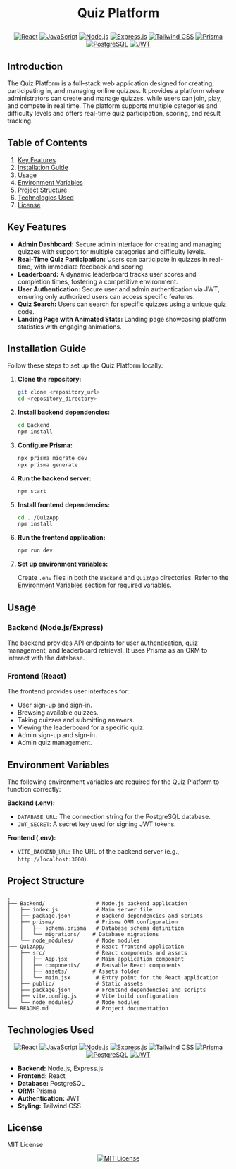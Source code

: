 # <p align="center">Quiz Platform</p>

<p align="center">
 <a href="#"><img src="https://img.shields.io/badge/React-20232A?style=for-the-badge&logo=react&logoColor=61DAFB" alt="React"></a>
  <a href="#"><img src="https://img.shields.io/badge/JavaScript-F7DF1E?style=for-the-badge&logo=javascript&logoColor=black" alt="JavaScript"></a>
  <a href="#"><img src="https://img.shields.io/badge/Node.js-339933?style=for-the-badge&logo=nodedotjs&logoColor=white" alt="Node.js"></a>
  <a href="#"><img src="https://img.shields.io/badge/Express.js-000000?style=for-the-badge&logo=express&logoColor=white" alt="Express.js"></a>
  <a href="#"><img src="https://img.shields.io/badge/Tailwind_CSS-38B2AC?style=for-the-badge&logo=tailwind-css&logoColor=white" alt="Tailwind CSS"></a>
  <a href="#"><img src="https://img.shields.io/badge/Prisma-3982CE?style=for-the-badge&logo=prisma&logoColor=white" alt="Prisma"></a>
  <a href="#"><img src="https://img.shields.io/badge/PostgreSQL-316192?style=for-the-badge&logo=postgresql&logoColor=white" alt="PostgreSQL"></a>
  <a href="#"><img src="https://img.shields.io/badge/JSON%20Web%20Tokens-black?style=for-the-badge&logo=JSON-Web-Tokens" alt="JWT"></a></p>

## Introduction

The Quiz Platform is a full-stack web application designed for creating, participating in, and managing online quizzes. It provides a platform where administrators can create and manage quizzes, while users can join, play, and compete in real time. The platform supports multiple categories and difficulty levels and offers real-time quiz participation, scoring, and result tracking.

## Table of Contents

1.  [Key Features](#key-features)
2.  [Installation Guide](#installation-guide)
3.  [Usage](#usage)
4.  [Environment Variables](#environment-variables)
5.  [Project Structure](#project-structure)
6.  [Technologies Used](#technologies-used)
7.  [License](#license)

## Key Features

*   **Admin Dashboard:** Secure admin interface for creating and managing quizzes with support for multiple categories and difficulty levels.
*   **Real-Time Quiz Participation:** Users can participate in quizzes in real-time, with immediate feedback and scoring.
*   **Leaderboard:** A dynamic leaderboard tracks user scores and completion times, fostering a competitive environment.
*   **User Authentication:** Secure user and admin authentication via JWT, ensuring only authorized users can access specific features.
*   **Quiz Search:** Users can search for specific quizzes using a unique quiz code.
*   **Landing Page with Animated Stats:** Landing page showcasing platform statistics with engaging animations.

## Installation Guide

Follow these steps to set up the Quiz Platform locally:

1.  **Clone the repository:**

    ```bash
    git clone <repository_url>
    cd <repository_directory>
    ```

2.  **Install backend dependencies:**

    ```bash
    cd Backend
    npm install
    ```

3.  **Configure Prisma:**

    ```bash
    npx prisma migrate dev
    npx prisma generate
    ```

4.  **Run the backend server:**

    ```bash
    npm start
    ```

5.  **Install frontend dependencies:**

    ```bash
    cd ../QuizApp
    npm install
    ```

6.  **Run the frontend application:**

    ```bash
    npm run dev
    ```

7.  **Set up environment variables:**

    Create `.env` files in both the `Backend` and `QuizApp` directories. Refer to the [Environment Variables](#environment-variables) section for required variables.

## Usage

### Backend (Node.js/Express)

The backend provides API endpoints for user authentication, quiz management, and leaderboard retrieval. It uses Prisma as an ORM to interact with the database.

### Frontend (React)

The frontend provides user interfaces for:

*   User sign-up and sign-in.
*   Browsing available quizzes.
*   Taking quizzes and submitting answers.
*   Viewing the leaderboard for a specific quiz.
*   Admin sign-up and sign-in.
*   Admin quiz management.

## Environment Variables

The following environment variables are required for the Quiz Platform to function correctly:

**Backend (.env):**

*   `DATABASE_URL`: The connection string for the PostgreSQL database.
*   `JWT_SECRET`: A secret key used for signing JWT tokens.

**Frontend (.env):**

*   `VITE_BACKEND_URL`: The URL of the backend server (e.g., `http://localhost:3000`).

## Project Structure

```
.
├── Backend/                # Node.js backend application
│   ├── index.js            # Main server file
│   ├── package.json        # Backend dependencies and scripts
│   ├── prisma/             # Prisma ORM configuration
│   │   ├── schema.prisma   # Database schema definition
│   │   └── migrations/    # Database migrations
│   └── node_modules/       # Node modules
├── QuizApp/                # React frontend application
│   ├── src/                # React components and assets
│   │   ├── App.jsx         # Main application component
│   │   ├── components/     # Reusable React components
│   │   ├── assets/        # Assets folder
│   │   └── main.jsx        # Entry point for the React application
│   ├── public/             # Static assets
│   ├── package.json        # Frontend dependencies and scripts
│   ├── vite.config.js      # Vite build configuration
│   └── node_modules/       # Node modules
└── README.md               # Project documentation
```

## Technologies Used

<p align="center">
  <a href="#"><img src="https://img.shields.io/badge/React-20232A?style=for-the-badge&logo=react&logoColor=61DAFB" alt="React"></a>
  <a href="#"><img src="https://img.shields.io/badge/JavaScript-F7DF1E?style=for-the-badge&logo=javascript&logoColor=black" alt="JavaScript"></a>
  <a href="#"><img src="https://img.shields.io/badge/Node.js-339933?style=for-the-badge&logo=nodedotjs&logoColor=white" alt="Node.js"></a>
  <a href="#"><img src="https://img.shields.io/badge/Express.js-000000?style=for-the-badge&logo=express&logoColor=white" alt="Express.js"></a>
  <a href="#"><img src="https://img.shields.io/badge/Tailwind_CSS-38B2AC?style=for-the-badge&logo=tailwind-css&logoColor=white" alt="Tailwind CSS"></a>
  <a href="#"><img src="https://img.shields.io/badge/Prisma-3982CE?style=for-the-badge&logo=prisma&logoColor=white" alt="Prisma"></a>
  <a href="#"><img src="https://img.shields.io/badge/PostgreSQL-316192?style=for-the-badge&logo=postgresql&logoColor=white" alt="PostgreSQL"></a>
  <a href="#"><img src="https://img.shields.io/badge/JSON%20Web%20Tokens-black?style=for-the-badge&logo=JSON-Web-Tokens" alt="JWT"></a>
</p>

*   **Backend:** Node.js, Express.js
*   **Frontend:** React
*   **Database:** PostgreSQL
*   **ORM:** Prisma
*   **Authentication:** JWT
*   **Styling:** Tailwind CSS

## License

MIT License

<p align="center">
    <a href="https://opensource.org/licenses/MIT"><img src="https://img.shields.io/badge/License-MIT-yellow.svg" alt="MIT License"></a>
</p>

